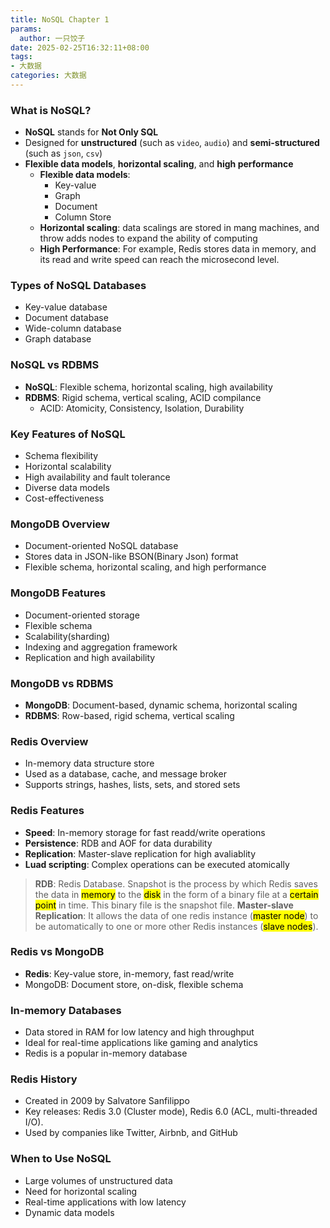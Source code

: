 ```yaml
---
title: NoSQL Chapter 1
params:
  author: 一只饺子
date: 2025-02-25T16:32:11+08:00
tags:
- 大数据
categories: 大数据
---
```


### What is NoSQL?



* **NoSQL** stands for **Not Only SQL**
* Designed for **unstructured** (such as `video`, `audio`) and **semi-structured** (such as `json`, `csv`)
* **Flexible data models**, **horizontal scaling**, and **high performance**
  * **Flexible data models**:
  	* Key-value
  	* Graph
  	* Document
  	* Column Store
  * **Horizontal scaling**: data scalings are stored in mang machines, and throw adds nodes to expand the ability of computing
  * **High Performance**: For example, Redis stores data in memory, and its read and write speed can reach the microsecond level.



### Types of NoSQL Databases



* Key-value database
* Document database
* Wide-column database
* Graph database



### NoSQL vs RDBMS



* **NoSQL**: Flexible schema, horizontal scaling, high availability
* **RDBMS**: Rigid schema, vertical scaling, ACID compilance
	* ACID:  Atomicity, Consistency, Isolation, Durability



### Key Features of NoSQL

* Schema flexibility
* Horizontal scalability
* High availability and fault tolerance
* Diverse data models
* Cost-effectiveness



### MongoDB Overview

* Document-oriented NoSQL database
* Stores data in JSON-like BSON(Binary Json) format
* Flexible schema, horizontal scaling, and high performance



### MongoDB Features



* Document-oriented storage
* Flexible schema
* Scalability(sharding)
* Indexing and aggregation framework
* Replication and high availability



### MongoDB vs RDBMS



* **MongoDB**: Document-based, dynamic schema, horizontal scaling
* **RDBMS**: Row-based, rigid schema, vertical scaling



### Redis Overview



* In-memory data structure store
* Used as a database, cache, and message broker
* Supports strings, hashes, lists, sets, and stored sets



### Redis Features



* **Speed**: In-memory storage for fast readd/write operations
* **Persistence**: RDB and AOF for data durability
* **Replication**: Master-slave replication for high avaliablity
* **Luad scripting**: Complex operations can be executed atomically

> **RDB**: Redis Database. Snapshot is the process by which Redis saves the data in <mark>memory</mark> to the <mark>disk</mark> in the form of a binary file at a <mark>certain point</mark> in time. This binary file is the snapshot file.
> **Master-slave Replication**: It allows the data of one redis instance (<mark>master node</mark>) to be automatically to one or more other Redis instances (<mark>slave nodes</mark>).



### Redis vs MongoDB



* **Redis**: Key-value store, in-memory, fast read/write
* MongoDB: Document store, on-disk, flexible schema



### In-memory Databases



* Data stored in RAM for low latency and high throughput
* Ideal for real-time applications like gaming and analytics
* Redis is a popular in-memory database



### Redis History



* Created in 2009 by Salvatore Sanfilippo
* Key releases: Redis 3.0 (Cluster mode), Redis 6.0 (ACL, multi-threaded I/O).
* Used by companies like Twitter, Airbnb, and GitHub



### When to Use NoSQL



* Large volumes of unstructured data
* Need for horizontal scaling
* Real-time applications with low latency
* Dynamic data models

